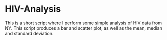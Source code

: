 # HIV-Analysis
This is a short script where I perform some simple analysis of HIV data from NY. This script produces a bar and scatter plot, as well as the mean, median and standard deviation. 
